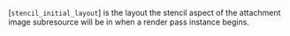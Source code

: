 [`stencil_initial_layout`] is the layout the stencil aspect of the
attachment image subresource will be in when a render pass instance
begins.